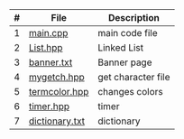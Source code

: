 | # | File | Description |
| :----: | ------ | ----------- |
| 1 | [main.cpp](https://github.com/JoshCAtl/3013-Algorithms-Cupp/blob/main/Assignments/P02/main.cpp)| main code file
| 2 | [List.hpp]()| Linked List
| 3 |[banner.txt]()| Banner page
| 4 |[mygetch.hpp]()|get character file
| 5 |[termcolor.hpp]()|changes colors
| 6 |[timer.hpp]()|timer 
| 7 |[dictionary.txt]()|dictionary
